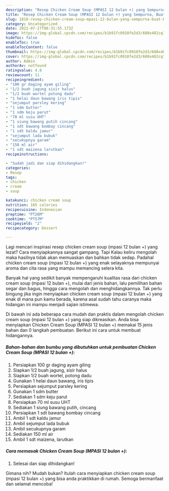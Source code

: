 ```yaml
---
description: "Resep Chicken Cream Soup (MPASI 12 bulan +) yang Sempurna, Buat Buka Puasa Bikin Ngiler"
title: "Resep Chicken Cream Soup (MPASI 12 bulan +) yang Sempurna, Buat Buka Puasa Bikin Ngiler"
slug: 1810-resep-chicken-cream-soup-mpasi-12-bulan-yang-sempurna-buat-buka-puasa-bikin-ngiler
category: Uncategorized
date: 2022-07-27T06:31:55.173Z
image: https://img-global.cpcdn.com/recipes/b1b91fc0910fe2d3/680x482cq70/chicken-cream-soup-mpasi-12-bulan-foto-resep-utama.jpg
hideToc: false
enableToc: true
enableTocContent: false
thumbnail: https://img-global.cpcdn.com/recipes/b1b91fc0910fe2d3/680x482cq70/chicken-cream-soup-mpasi-12-bulan-foto-resep-utama.jpg
cover: https://img-global.cpcdn.com/recipes/b1b91fc0910fe2d3/680x482cq70/chicken-cream-soup-mpasi-12-bulan-foto-resep-utama.jpg
author: Admin
authorAv: notfound
ratingvalue: 4.8
reviewcount: 11
recipeingredient:
- "100 gr daging ayam giling"
- "1/2 buah jagung sisir halus"
- "1/2 buah wortel potong dadu"
- "1 helai daun bawang iris tipis"
- "sejumput parsley kering"
- "1 sdm butter"
- "1 sdm keju parut"
- "70 ml susu UHT"
- "1 siung bawang putih cincang"
- "1 sdt bawang bombay cincang"
- "1 sdt kaldu jamur"
- "sejumput lada bubuk"
- "secukupnya garam"
- "150 ml air"
- "1 sdt maizena larutkan"
recipeinstructions:

- "Sudah jadi dan siap dihidangkan!"
categories:
- Resep
tags:
- chicken
- cream
- soup

katakunci: chicken cream soup 
nutrition: 165 calories
recipecuisine: Indonesian
preptime: "PT26M"
cooktime: "PT57M"
recipeyield: "2"
recipecategory: Dessert

---
```



Lagi mencari inspirasi resep chicken cream soup (mpasi 12 bulan +) yang lezat? Cara menyiapkannya sangat gampang. Tapi Kalau keliru mengolah maka hasilnya tidak akan memuaskan dan bahkan tidak sedap. Padahal chicken cream soup (mpasi 12 bulan +) yang enak selayaknya mempunyai aroma dan cita rasa yang mampu memancing selera kita.


Banyak hal yang sedikit banyak mempengaruhi kualitas rasa dari chicken cream soup (mpasi 12 bulan +), mulai dari jenis bahan, lalu pemilihan bahan segar dan bagus, hingga cara mengolah dan menghidangkannya. Tak perlu bingung jika ingin menyiapkan chicken cream soup (mpasi 12 bulan +) yang enak di mana pun kamu berada, karena asal sudah tahu caranya maka hidangan ini mampu menjadi sajian istimewa.




Di bawah ini ada beberapa cara mudah dan praktis dalam mengolah chicken cream soup (mpasi 12 bulan +) yang siap dikreasikan. Anda bisa menyiapkan Chicken Cream Soup (MPASI 12 bulan +) memakai 15 jenis bahan dan 0 langkah pembuatan. Berikut ini cara untuk membuat hidangannya.

<!--inarticleads1-->

##### Bahan-bahan dan bumbu yang dibutuhkan untuk pembuatan Chicken Cream Soup (MPASI 12 bulan +):

1. Persiapkan 100 gr daging ayam giling
1. Siapkan 1/2 buah jagung, sisir halus
1. Siapkan 1/2 buah wortel, potong dadu
1. Gunakan 1 helai daun bawang, iris tipis
1. Persiapkan sejumput parsley kering
1. Gunakan 1 sdm butter
1. Sediakan 1 sdm keju parut
1. Persiapkan 70 ml susu UHT
1. Sediakan 1 siung bawang putih, cincang
1. Persiapkan 1 sdt bawang bombay cincang
1. Ambil 1 sdt kaldu jamur
1. Ambil sejumput lada bubuk
1. Ambil secukupnya garam
1. Sediakan 150 ml air
1. Ambil 1 sdt maizena, larutkan




<!--inarticleads2-->

##### Cara memasak Chicken Cream Soup (MPASI 12 bulan +):


1. Selesai dan siap dihidangkan!



Gimana nih? Mudah bukan? Itulah cara menyiapkan chicken cream soup (mpasi 12 bulan +) yang bisa anda praktikkan di rumah. Semoga bermanfaat dan selamat mencoba!
